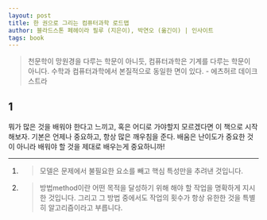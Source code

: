 ```yaml
---
layout: post
title: 한 권으로 그리는 컴퓨터과학 로드맵
author: 블라드스톤 페헤이라 필루 (지은이), 박연오 (옮긴이) | 인사이트
tags: book
---
```


> 천문학이 망원경을 다루는 학문이 아니듯, 컴퓨터과학은 기계를 다루는 학문이 아니다. 수학과 컴퓨터과학에서 본질적으로 동일한 면이 있다. - 에츠허르 데이크스트라

## 1

뭐가 많은 것을 배워야 한다고 느끼고, 혹은 어디로 가야할지 모르겠다면 이 책으로 시작해보자. 기본은 언제나 중요하고, 항상 많은 깨우침을 준다. 배움은 난이도가 중요한 것이 아니라 배워야 할 것을 제대로 배우는게 중요하니까!

----

1. > 모델은 문제에서 불필요한 요소를 빼고 핵심 특성만을 추려낸 것입니다.

2. > 방법method이란 어떤 목적을 달성하기 위해 해야 할 작업을 명확하게 지시한 것입니다. 그리고 그 방법 중에서도 작업의 횟수가 항상 유한한 것을 특별히 알고리즘이라고 부릅니다.
